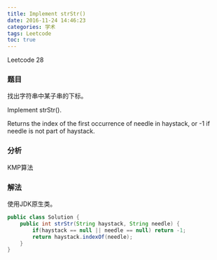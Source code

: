 ```yaml
---
title: Implement strStr()
date: 2016-11-24 14:46:23
categories: 学术
tags: Leetcode
toc: true
---
```


Leetcode 28

### 题目

找出字符串中某子串的下标。

Implement strStr().

Returns the index of the first occurrence of needle in haystack, or -1 if needle is not part of haystack.

### 分析

KMP算法

### 解法

使用JDK原生类。

```java
public class Solution {
    public int strStr(String haystack, String needle) {
        if(haystack == null || needle == null) return -1;
        return haystack.indexOf(needle);
    }
}
```
